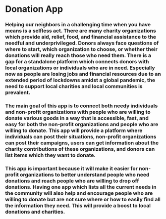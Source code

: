 # Donation App #
### Helping our neighbors in a challenging time when you have means is a selfless act. There are many charity organizations which provide aid, relief, food, and financial assistance to the needful and underprivileged. Donors always face questions of where to start, which organization to choose, or whether their donations will really reach those who need them. There is a gap for a standalone platform which connects donors with local organizations or individuals who are in need. Especially now as people are losing jobs and financial resources due to an extended period of lockdowns amidst a global pandemic, the need to support local charities and local communities is prevalent. ###
### The main goal of this app is to connect both needy individuals and non-profit organizations with people who are willing to donate various goods in a way that is accessible, fast, and easy for both the non-profit organizations and people who are willing to donate. This app will provide a platform where individuals can post their situations, non-profit organizations can post their campaigns, users can get information about the charity contributions of these organizations, and donors can list items which they want to donate. ###
### This app is important because it will make it easier for non-profit organizations to better understand people who need donations and reach people who are willing to drop off donations. Having one app which lists all the current needs in the community will also help and encourage people who are willing to donate but are not sure where or how to easily find all the information they need. This will provide a boost to local donations and charities. ###
